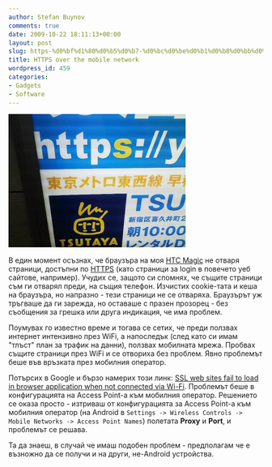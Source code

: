 ```yaml
---
author: Stefan Buynov
comments: true
date: 2009-10-22 18:11:13+00:00
layout: post
slug: https-%d0%bf%d1%80%d0%b5%d0%b7-%d0%bc%d0%be%d0%b1%d0%b8%d0%bb%d0%bd%d0%b0%d1%82%d0%b0-%d0%bc%d1%80%d0%b5%d0%b6%d0%b0
title: HTTPS over the mobile network
wordpress_id: 459
categories:
- Gadgets
- Software
---
```


[![HTTPS](/images/2009/10/HTTPS.jpg)](http://en.wikipedia.org/wiki/HTTP_Secure)

В един момент осъзнах, че браузъра на моя [HTC Magic](/2009/09/24/440) не отваря страници, достъпни по [HTTPS](http://en.wikipedia.org/wiki/HTTP_Secure) (като страници за login в повечето уеб сайтове, например). Учудих се, защото си спомнях, че същите страници съм ги отварял преди, на същия телефон. Изчистих cookie-тата и кеша на браузъра, но напразно - тези страници не се отваряха. Браузърът уж тръгваше да ги зарежда, но оставаше с празен прозорец - без съобщения за грешка или друга индикация, че има проблем.

Поумувах го известно време и тогава се сетих, че преди ползвах интернет интензивно през WiFi, а напоследък (след като си имам "тлъст" план за трафик на данни), ползвах мобилната мрежа. Пробвах същите страници през WiFi и се отвориха без проблем. Явно проблемът беше във връзката през мобилния оператор.

Потърсих в Google и бързо намерих този линк: [SSL web sites fail to load in browser application when not connected via Wi-Fi](http://code.google.com/p/android/issues/detail?id=3334). Проблемът беше в конфигурацията на Access Point-a към мобилния оператор. Решението се оказа просто - изтриваш от конфигурацията за Access Point-а към мобилния оператор (на Android в `Settings -> Wireless Controls -> Mobile Networks -> Access Point Names`) полетата **Proxy** и **Port**, и проблемът се решава.

Та да знаеш, в случай че имаш подобен проблем - предполагам че е възножно да се получи и на други, не-Android устройства.

